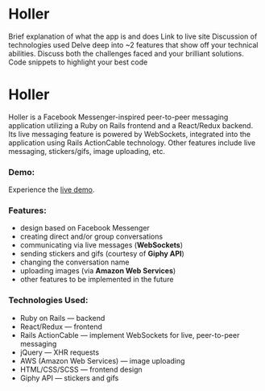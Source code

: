 # Holler

Brief explanation of what the app is and does
Link to live site
Discussion of technologies used
Delve deep into ~2 features that show off your technical abilities. Discuss both the challenges faced and your brilliant solutions.
Code snippets to highlight your best code

# Holler

Holler is a Facebook Messenger-inspired peer-to-peer messaging application utilizing a Ruby on Rails frontend and a React/Redux backend. Its live messaging feature is powered by WebSockets, integrated into the application using Rails ActionCable technology. Other features include live messaging, stickers/gifs, image uploading, etc.

### Demo:
Experience the [live demo](https://holler-messenger.herokuapp.com/).


### Features:
- design based on Facebook Messenger
- creating direct and/or group conversations
- communicating via live messages (**WebSockets**)
- sending stickers and gifs (courtesy of **Giphy API**)
- changing the conversation name
- uploading images (via **Amazon Web Services**)
- other features to be implemented in the future

### Technologies Used:
- Ruby on Rails — backend
- React/Redux — frontend
- Rails ActionCable — implement WebSockets for live, peer-to-peer messaging
- jQuery — XHR requests
- AWS (Amazon Web Services) — image uploading
- HTML/CSS/SCSS — frontend design
- Giphy API — stickers and gifs
